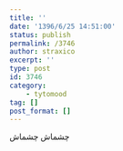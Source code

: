 ```yaml
---
title: ''
date: '1396/6/25 14:51:00'
status: publish
permalink: /3746
author: straxico
excerpt: ''
type: post
id: 3746
category:
    - tytomood
tag: []
post_format: []
---
```

چشماش چشماش